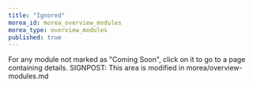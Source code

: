 ```yaml
---
title: "Ignored"
morea_id: morea_overview_modules
morea_type: overview_modules
published: true
---
```


For any module not marked as "Coming Soon", click on it to go to a page containing details.
SIGNPOST: This area is modified in morea/overview-modules.md

